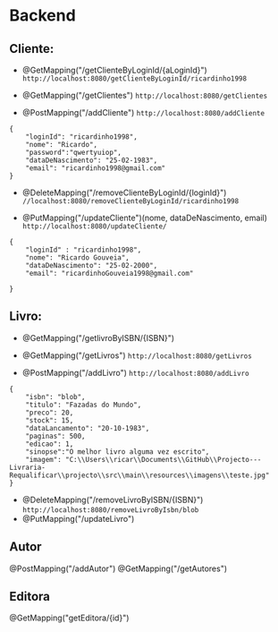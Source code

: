 # Backend

## Cliente:
- @GetMapping("/getClienteByLoginId/{aLoginId}")  ```http://localhost:8080/getClienteByLoginId/ricardinho1998```

- @GetMapping("/getClientes") ```http://localhost:8080/getClientes```

- @PostMapping("/addCliente") ```http://localhost:8080/addCliente```
```
{
	"loginId": "ricardinho1998",
	"nome": "Ricardo",
	"password":"qwertyuiop",
	"dataDeNascimento": "25-02-1983",
	"email": "ricardinho1998@gmail.com"
}
```
- @DeleteMapping("/removeClienteByLoginId/{loginId}") ```//localhost:8080/removeClienteByLoginId/ricardinho1998```

- @PutMapping("/updateCliente")(nome, dataDeNascimento, email)  ```http://localhost:8080/updateCliente/```

```
{
	"loginId" : "ricardinho1998",
	"nome": "Ricardo Gouveia",
	"dataDeNascimento": "25-02-2000",
	"email": "ricardinhoGouveia1998@gmail.com"

}
```

## Livro:
- @GetMapping("/getlivroByISBN/{ISBN}")

- @GetMapping("/getLivros") ```http://localhost:8080/getLivros```

- @PostMapping("/addLivro") ```http://localhost:8080/addLivro```

```
{
	"isbn": "blob",
	"titulo": "Fazadas do Mundo",
	"preco": 20,
	"stock": 15,
	"dataLancamento": "20-10-1983",
	"paginas": 500,
	"edicao": 1,
	"sinopse":"O melhor livro alguma vez escrito",
	"imagem": "C:\\Users\\ricar\\Documents\\GitHub\\Projecto---Livraria-Requalificar\\projecto\\src\\main\\resources\\imagens\\teste.jpg"
}
```

- @DeleteMapping("/removeLivroByISBN/{ISBN}") ```http://localhost:8080/removeLivroByIsbn/blob```
- @PutMapping("/updateLivro")

## Autor
@PostMapping("/addAutor")
@GetMapping("/getAutores")

## Editora
@GetMapping("getEditora/{id}")

